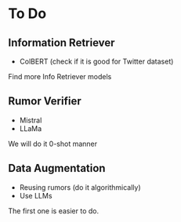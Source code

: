 # To Do

## Information Retriever
- ColBERT (check if it is good for Twitter dataset)

Find more Info Retriever models

## Rumor Verifier
- Mistral
- LLaMa

We will do it 0-shot manner

## Data Augmentation
- Reusing rumors (do it algorithmically)
- Use LLMs

The first one is easier to do.
